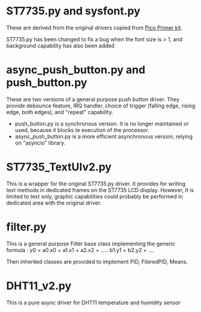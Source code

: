 # ST7735.py and sysfont.py
These are derived from the original drivers copied from [Pico Primer kit](https://github.com/Makerfabs/Pico_Primer_Kit/tree/main/example/lib).

ST7735.py has been changed to fix a bug when the font size is > 1, and background capability has also been added

# async_push_button.py and push_button.py
These are two versions of a general purpose push button driver. 
They provide debounce feature, IRQ handler, choice of trigger (falling edge, rising edge, both edges), and "repeat" capability.
- push_button.py is a synchronous version. It is no longer maintained or used, because it blocks te execution of the processor.
- async_push_button.py is a more efficient asynchronous version, relying on "asyncio" library.

# ST7735_TextUIv2.py 
This is a wrapper for the original ST7735.py driver. 
It provides for writing text methods in dedicated frames on the ST7735 LCD display. 
However, It is limited to text only, graphic capabilities could probably be performed in dedicated area with the original driver.

# filter.py
This is a general purpose Filter base class implementing the generic formula : y0 = a0.x0 + a1.x1 + a2.x2 + ..... b1.y1 + b2.y2 + ....

Then inherited classes are provided to implement PID, FileredPID, Means.

# DHT11_v2.py
This is a pure async driver for DHT11 temperature and humidity sensor

